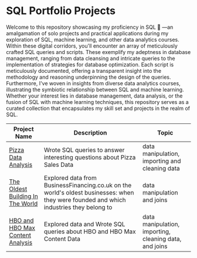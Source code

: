 # SQL Portfolio Projects
Welcome to this repository showcasing my proficiency in SQL 👋 —an amalgamation of solo projects and practical applications during my exploration of SQL, machine learning, and other data analytics courses. Within these digital corridors, you'll encounter an array of meticulously crafted SQL queries and scripts. These exemplify my adeptness in database management, ranging from data cleansing and intricate queries to the implementation of strategies for database optimization. Each script is meticulously documented, offering a transparent insight into the methodology and reasoning underpinning the design of the queries. Furthermore, I've woven in insights from diverse data analytics courses, illustrating the symbiotic relationship between SQL and machine learning. Whether your interest lies in database management, data analysis, or the fusion of SQL with machine learning techniques, this repository serves as a curated collection that encapsulates my skill set and projects in the realm of SQL.

Project Name  | Description   |  Topic
------------- | ------------- | ------------------
[Pizza Data Analysis](https://github.com/RYGcode/SQL-Portfolio-Projects/tree/main/Pizza%20Data%20Analysis)  | Wrote SQL queries to answer interesting questions about Pizza Sales Data | data manipulation, importing and cleaning data
[The Oldest Building In The World](https://github.com/RYGcode/SQL-Portfolio-Projects/tree/main/The%20Oldest%20Building%20In%20The%20World)  | Explored data from BusinessFinancing.co.uk on the world's oldest businesses: when they were founded and which industries they belong to | data manipulation and joins
[HBO and HBO Max Content Analysis](https://github.com/RYGcode/SQL-Portfolio-Projects/tree/main/HBO%20and%20HBO%20Max%20Content)  | Explored data and Wrote SQL queries about HBO and HBO Max Content Data | data manipulation, importing, cleaning data, and joins

